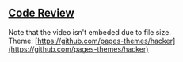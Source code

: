 ## [Code Review](https://example.com)
Note that the video isn't embeded due to file size.  
Theme: [https://github.com/pages-themes/hacker](https://github.com/pages-themes/hacker)
